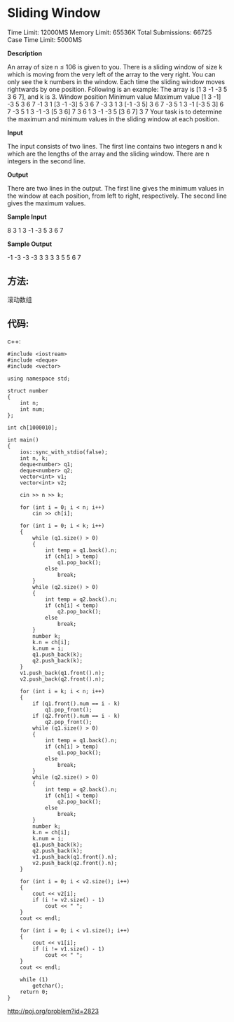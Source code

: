 # Sliding Window

Time Limit: 12000MS		Memory Limit: 65536K
Total Submissions: 66725		Case Time Limit: 5000MS

**Description**

An array of size n ≤ 106 is given to you. There is a sliding window of size k which is moving from the very left of the array to the very right. You can only see the k numbers in the window. Each time the sliding window moves rightwards by one position. Following is an example: 
The array is [1 3 -1 -3 5 3 6 7], and k is 3.
Window position	Minimum value	Maximum value
[1  3  -1] -3  5  3  6  7 	-1	3
 1 [3  -1  -3] 5  3  6  7 	-3	3
 1  3 [-1  -3  5] 3  6  7 	-3	5
 1  3  -1 [-3  5  3] 6  7 	-3	5
 1  3  -1  -3 [5  3  6] 7 	3	6
 1  3  -1  -3  5 [3  6  7]	3	7
Your task is to determine the maximum and minimum values in the sliding window at each position. 

**Input**

The input consists of two lines. The first line contains two integers n and k which are the lengths of the array and the sliding window. There are n integers in the second line. 

**Output**

There are two lines in the output. The first line gives the minimum values in the window at each position, from left to right, respectively. The second line gives the maximum values. 

**Sample Input**

8 3
1 3 -1 -3 5 3 6 7

**Sample Output**

-1 -3 -3 -3 3 3
3 3 5 5 6 7

## 方法:

滚动数组

## 代码:

c++:

	#include <iostream>
	#include <deque>
	#include <vector>

	using namespace std;

	struct number
	{
		int n;
		int num;
	};

	int ch[1000010];

	int main()
	{
		ios::sync_with_stdio(false);
		int n, k;
		deque<number> q1;
		deque<number> q2;
		vector<int> v1;
		vector<int> v2;

		cin >> n >> k;

		for (int i = 0; i < n; i++)
			cin >> ch[i];

		for (int i = 0; i < k; i++)
		{
			while (q1.size() > 0)
			{
				int temp = q1.back().n;
				if (ch[i] > temp)
					q1.pop_back();
				else
					break;
			}
			while (q2.size() > 0)
			{
				int temp = q2.back().n;
				if (ch[i] < temp)
					q2.pop_back();
				else
					break;
			}
			number k;
			k.n = ch[i];
			k.num = i;
			q1.push_back(k);
			q2.push_back(k);
		}
		v1.push_back(q1.front().n);
		v2.push_back(q2.front().n);

		for (int i = k; i < n; i++)
		{
			if (q1.front().num == i - k)
				q1.pop_front();
			if (q2.front().num == i - k)
				q2.pop_front();
			while (q1.size() > 0)
			{
				int temp = q1.back().n;
				if (ch[i] > temp)
					q1.pop_back();
				else
					break;
			}
			while (q2.size() > 0)
			{
				int temp = q2.back().n;
				if (ch[i] < temp)
					q2.pop_back();
				else
					break;
			}
			number k;
			k.n = ch[i];
			k.num = i;
			q1.push_back(k);
			q2.push_back(k);
			v1.push_back(q1.front().n);
			v2.push_back(q2.front().n);
		}

		for (int i = 0; i < v2.size(); i++)
		{
			cout << v2[i];
			if (i != v2.size() - 1)
				cout << " ";
		}
		cout << endl;

		for (int i = 0; i < v1.size(); i++)
		{
			cout << v1[i];
			if (i != v1.size() - 1)
				cout << " ";
		}
		cout << endl;

		while (1)
			getchar();
		return 0;
	}

http://poj.org/problem?id=2823

